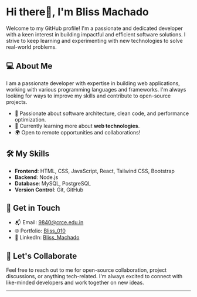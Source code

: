 # Hi there👋, I'm Bliss Machado

Welcome to my GitHub profile! I'm a passionate and dedicated developer with a keen interest in building impactful and efficient software solutions. I strive to keep learning and experimenting with new technologies to solve real-world problems.


## 💻 About Me
I am a passionate developer with expertise in building web applications, working with various programming languages and frameworks. I'm always looking for ways to improve my skills and contribute to open-source projects.

- 🔧 Passionate about software architecture, clean code, and performance optimization.
- 🌱 Currently learning more about **web technologies**.
- 🌍 Open to remote opportunities and collaborations!

## 🛠️ My Skills

- **Frontend**: HTML, CSS, JavaScript, React, Tailwind CSS, Bootstrap
- **Backend**: Node.js
- **Database**: MySQL, PostgreSQL
- **Version Control**: Git, GitHub



## 📩 Get in Touch
- 📬 Email: [9840@crce.edu.in](mailto:9840@crce.edu.in)
- 🌐 Portfolio: [Bliss_010](https://your-portfolio-link.com)
- 🔗 LinkedIn: [Bliss_Machado](https://www.linkedin.com/in/bliss-machado-727a8424a/)

## 💬 Let's Collaborate
Feel free to reach out to me for open-source collaboration, project discussions, or anything tech-related. I'm always excited to connect with like-minded developers and work together on new ideas.

---



